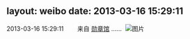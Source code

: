 layout: weibo
date: 2013-03-16 15:29:11
---
2013-03-16 15:29:11  &nbsp;&nbsp;&nbsp;&nbsp;&nbsp;&nbsp; 来自 <a href="http://app.weibo.com/t/feed/281p6J" rel="nofollow">勋章馆</a>
…… ​​​
![图片](https://ww1.sinaimg.cn/large/62015b43tw1di6eefx9ogj.jpg)
